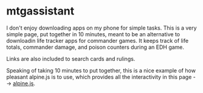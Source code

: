# mtgassistant

I don't enjoy downloading apps on my phone for simple tasks. This is a very simple page, put together in 10 minutes, meant to be an alternative to downloadin life tracker apps for commander games. It keeps track of life totals, commander damage, and poison counters during an EDH game. 

Links are also included to search cards and rulings.

Speaking of taking 10 minutes to put together, this is a nice example of how pleasant alpine.js is to use, which provides all the interactivity in this page --> [alpine.js](https://alpinejs.dev).

